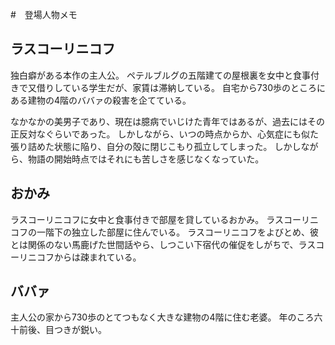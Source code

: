 #　登場人物メモ

## ラスコーリニコフ
独白癖がある本作の主人公。
ペテルブルグの五階建ての屋根裏を女中と食事付きで又借りしている学生だが、家賃は滞納している。
自宅から730歩のところにある建物の4階のババァの殺害を企てている。

なかなかの美男子であり、現在は臆病でいじけた青年ではあるが、過去にはその正反対なぐらいであった。
しかしながら、いつの時点からか、心気症にも似た張り詰めた状態に陥り、自分の殻に閉じこもり孤立してしまった。
しかしながら、物語の開始時点ではそれにも苦しさを感じなくなっていた。

## おかみ
ラスコーリニコフに女中と食事付きで部屋を貸しているおかみ。
ラスコーリニコフの一階下の独立した部屋に住んでいる。
ラスコーリニコフをよびとめ、彼とは関係のない馬鹿げた世間話やら、しつこい下宿代の催促をしがちで、ラスコーリニコフからは疎まれている。

## ババァ
主人公の家から730歩のとてつもなく大きな建物の4階に住む老婆。
年のころ六十前後、目つきが鋭い。